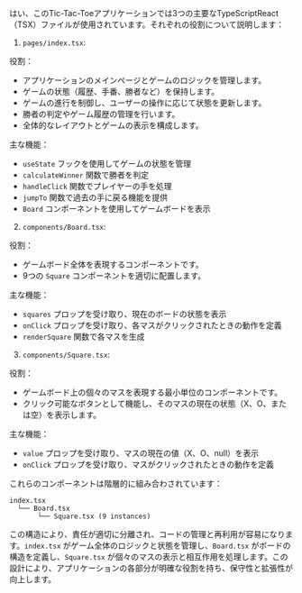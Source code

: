 はい、このTic-Tac-Toeアプリケーションでは3つの主要なTypeScriptReact（TSX）ファイルが使用されています。それぞれの役割について説明します：

1. `pages/index.tsx`:

役割：
- アプリケーションのメインページとゲームのロジックを管理します。
- ゲームの状態（履歴、手番、勝者など）を保持します。
- ゲームの進行を制御し、ユーザーの操作に応じて状態を更新します。
- 勝者の判定やゲーム履歴の管理を行います。
- 全体的なレイアウトとゲームの表示を構成します。

主な機能：
- `useState` フックを使用してゲームの状態を管理
- `calculateWinner` 関数で勝者を判定
- `handleClick` 関数でプレイヤーの手を処理
- `jumpTo` 関数で過去の手に戻る機能を提供
- `Board` コンポーネントを使用してゲームボードを表示

2. `components/Board.tsx`:

役割：
- ゲームボード全体を表現するコンポーネントです。
- 9つの `Square` コンポーネントを適切に配置します。

主な機能：
- `squares` プロップを受け取り、現在のボードの状態を表示
- `onClick` プロップを受け取り、各マスがクリックされたときの動作を定義
- `renderSquare` 関数で各マスを生成

3. `components/Square.tsx`:

役割：
- ゲームボード上の個々のマスを表現する最小単位のコンポーネントです。
- クリック可能なボタンとして機能し、そのマスの現在の状態（X、O、または空）を表示します。

主な機能：
- `value` プロップを受け取り、マスの現在の値（X、O、null）を表示
- `onClick` プロップを受け取り、マスがクリックされたときの動作を定義

これらのコンポーネントは階層的に組み合わされています：

```
index.tsx
  └── Board.tsx
       └── Square.tsx (9 instances)
```

この構造により、責任が適切に分離され、コードの管理と再利用が容易になります。`index.tsx` がゲーム全体のロジックと状態を管理し、`Board.tsx` がボードの構造を定義し、`Square.tsx` が個々のマスの表示と相互作用を処理します。この設計により、アプリケーションの各部分が明確な役割を持ち、保守性と拡張性が向上します。
